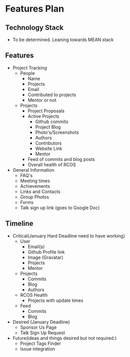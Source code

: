 Features Plan
=============

Technology Stack
----------------

- To be determined. Leaning towards MEAN stack

Features
--------

- Project Tracking
    - People
        - Name 
        - Projects
        - Email
        - Contributed to projects
        - Mentor or not
    - Projects
        - Project Proposals
        - Active Projects
            - Github commits
            - Project Blog
            - Photo's/Screenshots
            - Authors
            - Contributors
            - Website Link
            - Mentor
        - Feed of commits and blog posts
        - Overall health of RCOS
- General Information
    - FAQ's 
    - Meeting times
    - Achievements
    - Links and Contacts
    - Group Photos
    - Forms
    - Talk sign up link (goes to Google Doc)
    

Timeline
--------

- Critical(January Hard Deadline need to have working)
    - User
        - Email(s)
        - Github Profile link
        - Image (Gravatar)
        - Projects
        - Mentor
    - Projects
        - Commits
        - Blog
        - Authors
    - RCOS Health
        - Projects with update times
    - Feed
        - Commits
        - Blog
- Desired (January Deadline)
    - Sponsor Us Page
    - Talk Sign Up Request
- Future(ideas and things desired but not required.)
    - Project Tags Finder
    - Issue integration